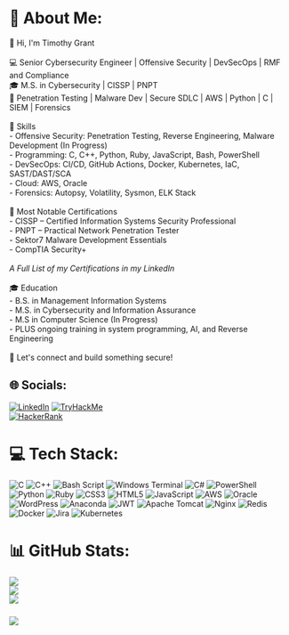 # 💫 About Me:
👋 Hi, I'm Timothy Grant<br><br>💻 Senior Cybersecurity Engineer | Offensive Security | DevSecOps | RMF and Compliance<br>🎓 M.S. in Cybersecurity | CISSP | PNPT <br>🔐 Penetration Testing | Malware Dev | Secure SDLC | AWS | Python | C | SIEM | Forensics  <br><br>🔧 Skills<br>- Offensive Security: Penetration Testing, Reverse Engineering, Malware Development (In Progress)  <br>- Programming: C, C++, Python, Ruby, JavaScript, Bash, PowerShell  <br>- DevSecOps: CI/CD, GitHub Actions, Docker, Kubernetes, IaC, SAST/DAST/SCA  <br>- Cloud: AWS, Oracle<br>- Forensics: Autopsy, Volatility, Sysmon, ELK Stack  <br><br>📜 Most Notable Certifications<br>- CISSP – Certified Information Systems Security Professional  <br>- PNPT – Practical Network Penetration Tester <br>- Sektor7 Malware Development Essentials <br>- CompTIA Security+  <br><br>*A Full List of my Certifications in my LinkedIn*<br><br>🎓 Education<br>- B.S. in Management Information Systems<br>- M.S. in Cybersecurity and Information Assurance<br>- M.S in Computer Science (In Progress)<br>- PLUS ongoing training in system programming, AI, and Reverse Engineering<br><br>🔗 Let's connect and build something secure!<br>


## 🌐 Socials:
[![LinkedIn](https://img.shields.io/badge/LinkedIn-%230077B5.svg?logo=linkedin&logoColor=white)](https://www.linkedin.com/in/timothy-grant-80909317b)
[![TryHackMe](https://img.shields.io/badge/TryHackMe-%23212C42.svg?logo=tryhackme&logoColor=white)](https://tryhackme.com/p/Zade263)  
[![HackerRank](https://img.shields.io/badge/HackerRank-2EC866?logo=HackerRank&logoColor=white)](https://www.hackerrank.com/profile/prot0securescep1)

# 💻 Tech Stack:
![C](https://img.shields.io/badge/c-%2300599C.svg?style=for-the-badge&logo=c&logoColor=white) ![C++](https://img.shields.io/badge/c++-%2300599C.svg?style=for-the-badge&logo=c%2B%2B&logoColor=white) ![Bash Script](https://img.shields.io/badge/bash_script-%23121011.svg?style=for-the-badge&logo=gnu-bash&logoColor=white) ![Windows Terminal](https://img.shields.io/badge/Windows%20Terminal-%234D4D4D.svg?style=for-the-badge&logo=windows-terminal&logoColor=white) ![C#](https://img.shields.io/badge/c%23-%23239120.svg?style=for-the-badge&logo=csharp&logoColor=white) ![PowerShell](https://img.shields.io/badge/PowerShell-%235391FE.svg?style=for-the-badge&logo=powershell&logoColor=white) ![Python](https://img.shields.io/badge/python-3670A0?style=for-the-badge&logo=python&logoColor=ffdd54) ![Ruby](https://img.shields.io/badge/ruby-%23CC342D.svg?style=for-the-badge&logo=ruby&logoColor=white) ![CSS3](https://img.shields.io/badge/css3-%231572B6.svg?style=for-the-badge&logo=css3&logoColor=white) ![HTML5](https://img.shields.io/badge/html5-%23E34F26.svg?style=for-the-badge&logo=html5&logoColor=white) ![JavaScript](https://img.shields.io/badge/javascript-%23323330.svg?style=for-the-badge&logo=javascript&logoColor=%23F7DF1E) ![AWS](https://img.shields.io/badge/AWS-%23FF9900.svg?style=for-the-badge&logo=amazon-aws&logoColor=white) ![Oracle](https://img.shields.io/badge/Oracle-F80000?style=for-the-badge&logo=oracle&logoColor=white) ![WordPress](https://img.shields.io/badge/WordPress-%23117AC9.svg?style=for-the-badge&logo=WordPress&logoColor=white) ![Anaconda](https://img.shields.io/badge/Anaconda-%2344A833.svg?style=for-the-badge&logo=anaconda&logoColor=white) ![JWT](https://img.shields.io/badge/JWT-black?style=for-the-badge&logo=JSON%20web%20tokens) ![Apache Tomcat](https://img.shields.io/badge/apache%20tomcat-%23F8DC75.svg?style=for-the-badge&logo=apache-tomcat&logoColor=black) ![Nginx](https://img.shields.io/badge/nginx-%23009639.svg?style=for-the-badge&logo=nginx&logoColor=white) ![Redis](https://img.shields.io/badge/redis-%23DD0031.svg?style=for-the-badge&logo=redis&logoColor=white) ![Docker](https://img.shields.io/badge/docker-%230db7ed.svg?style=for-the-badge&logo=docker&logoColor=white) ![Jira](https://img.shields.io/badge/jira-%230A0FFF.svg?style=for-the-badge&logo=jira&logoColor=white) ![Kubernetes](https://img.shields.io/badge/kubernetes-%23326ce5.svg?style=for-the-badge&logo=kubernetes&logoColor=white)
# 📊 GitHub Stats:
![](https://github-readme-stats.vercel.app/api?username=Sceptr3sec&theme=dark&hide_border=false&include_all_commits=false&count_private=false)<br/>
![](https://nirzak-streak-stats.vercel.app/?user=Sceptr3sec&theme=dark&hide_border=false)<br/>
![](https://github-readme-stats.vercel.app/api/top-langs/?username=Sceptr3sec&theme=dark&hide_border=false&include_all_commits=false&count_private=false&layout=compact)

###
![](https://quotes-github-readme.vercel.app/api?type=horizontal&theme=radical)

<!-- Proudly created with GPRM ( https://gprm.itsvg.in ) -->
